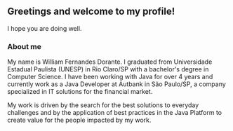 ## Greetings and welcome to my profile!

I hope you are doing well.

### About me

My name is William Fernandes Dorante. I graduated from Universidade Estadual Paulista (UNESP) in Rio Claro/SP with a bachelor's degree in Computer Science. I have been working with Java for over 4 years and currently work as a Java Developer at Autbank in São Paulo/SP, a company specialized in IT solutions for the financial market.

My work is driven by the search for the best solutions to everyday challenges and by the application of best practices in the Java Platform to create value for the people impacted by my work.
